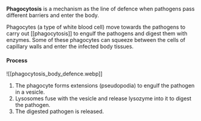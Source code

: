 **Phagocytosis** is a mechanism as the line of defence when pathogens pass different barriers and enter the body.

Phagocytes (a type of white blood cell) move towards the pathogens to carry out [[phagocytosis]] to engulf the pathogens and digest them with enzymes. Some of these phagocytes can squeeze between the cells of capillary walls and enter the infected body tissues.

#### Process
![[phagocytosis_body_defence.webp]]
1. The phagocyte forms extensions (pseudopodia) to engulf the pathogen in a vesicle.
2. Lysosomes fuse with the vesicle and release lysozyme into it to digest the pathogen.
3. The digested pathogen is released.
